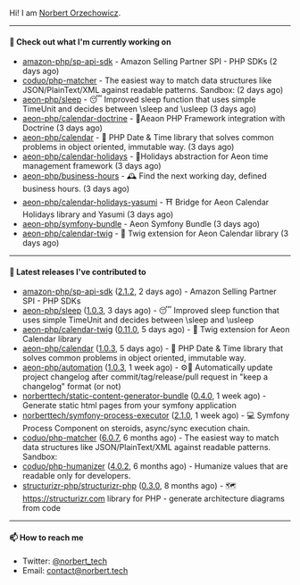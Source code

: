 Hi!
I am [Norbert Orzechowicz](https://norbert.tech/).

---

#### 👷 Check out what I'm currently working on

- [amazon-php/sp-api-sdk](https://github.com/amazon-php/sp-api-sdk) - Amazon Selling Partner SPI - PHP SDKs (2 days ago)
- [coduo/php-matcher](https://github.com/coduo/php-matcher) - The easiest way to match data structures like JSON/PlainText/XML against readable patterns. Sandbox: (2 days ago)
- [aeon-php/sleep](https://github.com/aeon-php/sleep) - 😴 Improved sleep function that uses simple TimeUnit and decides between \sleep and \usleep (3 days ago)
- [aeon-php/calendar-doctrine](https://github.com/aeon-php/calendar-doctrine) - 📅Aeaon PHP Framework integration with Doctrine (3 days ago)
- [aeon-php/calendar](https://github.com/aeon-php/calendar) - 📅 PHP Date &amp; Time library that solves common problems in object oriented, immutable way.  (3 days ago)
- [aeon-php/calendar-holidays](https://github.com/aeon-php/calendar-holidays) - 🎄Holidays abstraction for Aeon time management framework  (3 days ago)
- [aeon-php/business-hours](https://github.com/aeon-php/business-hours) - 🕰 Find the next working day, defined business hours. (3 days ago)
- [aeon-php/calendar-holidays-yasumi](https://github.com/aeon-php/calendar-holidays-yasumi) - ⛩ Bridge for Aeon Calendar Holidays library and Yasumi (3 days ago)
- [aeon-php/symfony-bundle](https://github.com/aeon-php/symfony-bundle) - Aeon Symfony Bundle (3 days ago)
- [aeon-php/calendar-twig](https://github.com/aeon-php/calendar-twig) - 🌱 Twig extension for Aeon Calendar library  (3 days ago)

---

#### 🔭 Latest releases I've contributed to

- [amazon-php/sp-api-sdk](https://github.com/amazon-php/sp-api-sdk) ([2.1.2](https://github.com/amazon-php/sp-api-sdk/releases/tag/2.1.2), 2 days ago) - Amazon Selling Partner SPI - PHP SDKs
- [aeon-php/sleep](https://github.com/aeon-php/sleep) ([1.0.3](https://github.com/aeon-php/sleep/releases/tag/1.0.3), 3 days ago) - 😴 Improved sleep function that uses simple TimeUnit and decides between \sleep and \usleep
- [aeon-php/calendar-twig](https://github.com/aeon-php/calendar-twig) ([0.11.0](https://github.com/aeon-php/calendar-twig/releases/tag/0.11.0), 5 days ago) - 🌱 Twig extension for Aeon Calendar library 
- [aeon-php/calendar](https://github.com/aeon-php/calendar) ([1.0.3](https://github.com/aeon-php/calendar/releases/tag/1.0.3), 5 days ago) - 📅 PHP Date &amp; Time library that solves common problems in object oriented, immutable way. 
- [aeon-php/automation](https://github.com/aeon-php/automation) ([1.0.3](https://github.com/aeon-php/automation/releases/tag/1.0.3), 1 week ago) - ⚙️📝 Automatically update project changelog after commit/tag/release/pull request in &#34;keep a changelog&#34; format (or not) 
- [norberttech/static-content-generator-bundle](https://github.com/norberttech/static-content-generator-bundle) ([0.4.0](https://github.com/norberttech/static-content-generator-bundle/releases/tag/0.4.0), 1 week ago) - Generate static html pages from your symfony application
- [norberttech/symfony-process-executor](https://github.com/norberttech/symfony-process-executor) ([2.1.0](https://github.com/norberttech/symfony-process-executor/releases/tag/2.1.0), 1 week ago) - 💻 Symfony Process Component on steroids, async/sync execution chain.
- [coduo/php-matcher](https://github.com/coduo/php-matcher) ([6.0.7](https://github.com/coduo/php-matcher/releases/tag/6.0.7), 6 months ago) - The easiest way to match data structures like JSON/PlainText/XML against readable patterns. Sandbox:
- [coduo/php-humanizer](https://github.com/coduo/php-humanizer) ([4.0.2](https://github.com/coduo/php-humanizer/releases/tag/4.0.2), 6 months ago) - Humanize values that are readable only for developers.
- [structurizr-php/structurizr-php](https://github.com/structurizr-php/structurizr-php) ([0.3.0](https://github.com/structurizr-php/structurizr-php/releases/tag/0.3.0), 8 months ago) - 🗺 https://structurizr.com library for PHP - generate architecture diagrams from code

---

#### 📫 How to reach me

- Twitter: [@norbert_tech](https://twitter.com/norbert_tech)
- Email: [contact@norbert.tech](mailto://contact@norbert.tech)